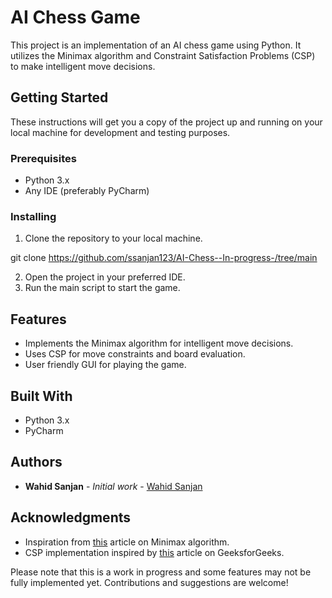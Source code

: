 # AI Chess Game

This project is an implementation of an AI chess game using Python. It utilizes the Minimax algorithm and Constraint Satisfaction Problems (CSP) to make intelligent move decisions.

## Getting Started

These instructions will get you a copy of the project up and running on your local machine for development and testing purposes.

### Prerequisites

- Python 3.x
- Any IDE (preferably PyCharm)

### Installing

1. Clone the repository to your local machine.

git clone https://github.com/ssanjan123/AI-Chess--In-progress-/tree/main

2. Open the project in your preferred IDE.
3. Run the main script to start the game.

## Features

- Implements the Minimax algorithm for intelligent move decisions.
- Uses CSP for move constraints and board evaluation.
- User friendly GUI for playing the game.

## Built With

- Python 3.x
- PyCharm

## Authors

- **Wahid Sanjan** - *Initial work* - [Wahid Sanjan](https://github.com/ssanjan123)

## Acknowledgments

- Inspiration from [this](https://www.geeksforgeeks.org/minimax-algorithm-in-game-theory-set-3-tic-tac-toe-ai-finding-optimal-move/) article on Minimax algorithm.
- CSP implementation inspired by [this](https://www.geeksforgeeks.org/constraint-satisfaction-problem-python/) article on GeeksforGeeks.

Please note that this is a work in progress and some features may not be fully implemented yet. Contributions and suggestions are welcome!
